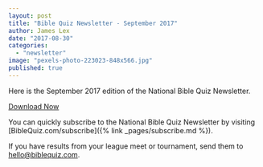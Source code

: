```yaml
---
layout: post
title: "Bible Quiz Newsletter - September 2017"
author: James Lex
date: "2017-08-30"
categories: 
  - "newsletter"
image: "pexels-photo-223023-848x566.jpg"
published: true
---
```


Here is the September 2017 edition of the National Bible Quiz Newsletter.

<a href="{% link assets/2017/Sept-2017.pdf %}" class="button is-primary">Download Now</a>

You can quickly subscribe to the National Bible Quiz Newsletter by visiting [BibleQuiz.com/subscribe]({% link _pages/subscribe.md %}).

If you have results from your league meet or tournament, send them to [hello@biblequiz.com](mailto:hello@biblequiz.com).
